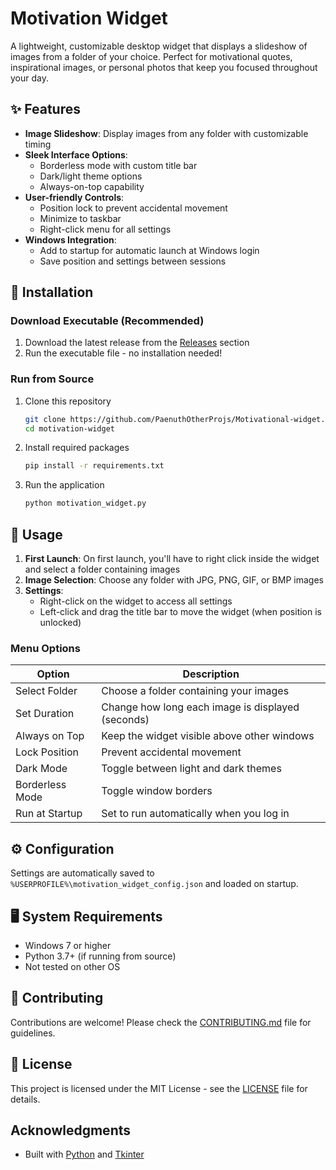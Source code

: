 # Motivation Widget

A lightweight, customizable desktop widget that displays a slideshow of images from a folder of your choice. Perfect for motivational quotes, inspirational images, or personal photos that keep you focused throughout your day.

## ✨ Features

- **Image Slideshow**: Display images from any folder with customizable timing
- **Sleek Interface Options**:
  - Borderless mode with custom title bar
  - Dark/light theme options 
  - Always-on-top capability
- **User-friendly Controls**:
  - Position lock to prevent accidental movement
  - Minimize to taskbar
  - Right-click menu for all settings
- **Windows Integration**:
  - Add to startup for automatic launch at Windows login
  - Save position and settings between sessions

## 🚀 Installation

### Download Executable (Recommended)
1. Download the latest release from the [Releases](https://github.com/PaenuthOtherProjs/Motivational-widget/releases) section
2. Run the executable file - no installation needed!

### Run from Source
1. Clone this repository
   ```bash
   git clone https://github.com/PaenuthOtherProjs/Motivational-widget.git
   cd motivation-widget
   ```

2. Install required packages
   ```bash
   pip install -r requirements.txt
   ```

3. Run the application
   ```bash
   python motivation_widget.py
   ```

## 📖 Usage

1. **First Launch**: On first launch, you'll have to right click inside the widget and select a folder containing images
2. **Image Selection**: Choose any folder with JPG, PNG, GIF, or BMP images
3. **Settings**:
   - Right-click on the widget to access all settings
   - Left-click and drag the title bar to move the widget (when position is unlocked)

### Menu Options

| Option | Description |
|--------|-------------|
| Select Folder | Choose a folder containing your images |
| Set Duration | Change how long each image is displayed (seconds) |
| Always on Top | Keep the widget visible above other windows |
| Lock Position | Prevent accidental movement |
| Dark Mode | Toggle between light and dark themes |
| Borderless Mode | Toggle window borders |
| Run at Startup | Set to run automatically when you log in |

## ⚙️ Configuration

Settings are automatically saved to `%USERPROFILE%\motivation_widget_config.json` and loaded on startup.

## 🖥️ System Requirements

- Windows 7 or higher
- Python 3.7+ (if running from source)
- Not tested on other OS

## 🤝 Contributing

Contributions are welcome! Please check the [CONTRIBUTING.md](CONTRIBUTING.md) file for guidelines.

## 📝 License

This project is licensed under the MIT License - see the [LICENSE](LICENSE) file for details.

## Acknowledgments

- Built with [Python](https://www.python.org/) and [Tkinter](https://docs.python.org/3/library/tkinter.html)
